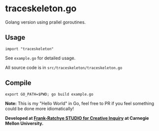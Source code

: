 # traceskeleton.go

Golang version using prallel goroutines.

## Usage

```
import "traceskeleton"
```

See `example.go` for detailed usage.

All source code is in `src/traceskeleton/traceskeleton.go`

## Compile

```
export GO_PATH=$PWD; go build example.go
```

**Note:** This is my "Hello World" in Go, feel free to PR if you feel something could be done more idiomatically!


**Developed at [Frank-Ratchye STUDIO for Creative Inquiry](https://studioforcreativeinquiry.org) at Carnegie Mellon University.**